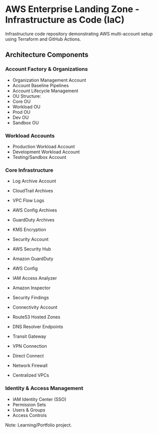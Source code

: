# AWS Enterprise Landing Zone - Infrastructure as Code (IaC)

Infrastructure code repository demonstrating AWS multi-account setup using Terraform and GitHub Actions.

## Architecture Components

### Account Factory & Organizations
- Organization Management Account
- Account Baseline Pipelines
- Account Lifecycle Management
- OU Structure:
 - Core OU
 - Workload OU
 - Prod OU 
 - Dev OU
 - Sandbox OU

### Workload Accounts
- Production Workload Account
- Development Workload Account
- Testing/Sandbox Account

### Core Infrastructure
- Log Archive Account
 - CloudTrail Archives
 - VPC Flow Logs
 - AWS Config Archives
 - GuardDuty Archives
 - KMS Encryption

- Security Account
 - AWS Security Hub
 - Amazon GuardDuty
 - AWS Config
 - IAM Access Analyzer
 - Amazon Inspector
 - Security Findings

- Connectivity Account
 - Route53 Hosted Zones
 - DNS Resolver Endpoints
 - Transit Gateway
 - VPN Connection
 - Direct Connect
 - Network Firewall
 - Centralized VPCs

### Identity & Access Management
- IAM Identity Center (SSO)
- Permission Sets
- Users & Groups
- Access Controls

Note: Learning/Portfolio project.
